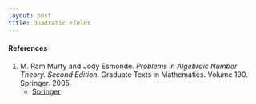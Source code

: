 ```yaml
---
layout: post
title: Quadratic Fields
---
```


#### References

1. M. Ram Murty and Jody Esmonde. *Problems in Algebraic Number Theory. Second Edition*. Graduate Texts in Mathematics. Volume 190. Springer. 2005.
    - [Springer](https://doi.org/10.1007/b138452)